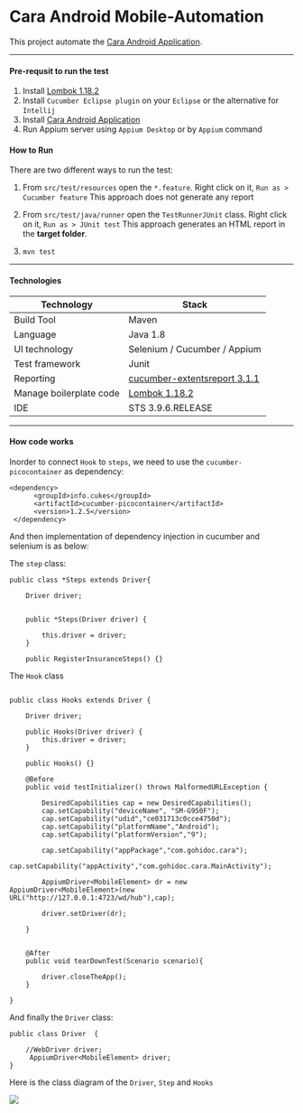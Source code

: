 # Cara Android Mobile-Automation

This project automate the [Cara Android Application](https://play.google.com/store/apps/details?id=com.gohidoc.cara). 

------
#### Pre-requsit to run the test

1. Install [Lombok 1.18.2](https://projectlombok.org/) 
2. Install `Cucumber Eclipse plugin` on your `Eclipse` or the alternative for `Intellij`
3. Install [Cara Android Application](https://play.google.com/store/apps/details?id=com.gohidoc.cara)
4. Run Appium server using `Appium Desktop` or by `Appium` command

#### How to Run
There are two different ways to run the test:

1. From `src/test/resources` open the `*.feature`. Right click on it, `Run as > Cucumber feature` 
This approach does not generate any report

2. From `src/test/java/runner` open the `TestRunnerJUnit` class. Right click on it, `Run as > JUnit test` 
This approach generates an HTML report in the **target folder**. 

3. `mvn test`


------
#### Technologies

Technology  | Stack
------------- | -------------
Build Tool  | Maven
Language  | Java 1.8
UI technology  | Selenium / Cucumber / Appium
Test framework  | Junit
Reporting  | [cucumber-extentsreport 3.1.1](https://github.com/email2vimalraj/CucumberExtentReporter)
Manage boilerplate code | [Lombok 1.18.2](https://projectlombok.org/)
IDE | STS 3.9.6.RELEASE

------
#### How code works

Inorder to connect `Hook` to `steps`, we need to use the `cucumber-picocontainer` as dependency:

```{xml}
<dependency>
      <groupId>info.cukes</groupId>
      <artifactId>cucumber-picocontainer</artifactId>
      <version>1.2.5</version>
 </dependency>
```
And then implementation of dependency injection in cucumber and selenium is as below:

The `step` class:  

```{java}
public class *Steps extends Driver{

	Driver driver;


	public *Steps(Driver driver) {

		this.driver = driver;
	}

	public RegisterInsuranceSteps() {}

```

The `Hook` class
```{java}

public class Hooks extends Driver {

    Driver driver;

    public Hooks(Driver driver) {
        this.driver = driver;
    }

    public Hooks() {}

    @Before
    public void testInitializer() throws MalformedURLException {

        DesiredCapabilities cap = new DesiredCapabilities();
        cap.setCapability("deviceName", "SM-G950F");
        cap.setCapability("udid","ce031713c0cce4750d");
        cap.setCapability("platformName","Android");
        cap.setCapability("platformVersion","9");

        cap.setCapability("appPackage","com.gohidoc.cara");
        cap.setCapability("appActivity","com.gohidoc.cara.MainActivity");

        AppiumDriver<MobileElement> dr = new AppiumDriver<MobileElement>(new URL("http://127.0.0.1:4723/wd/hub"),cap);

        driver.setDriver(dr);

    }


    @After
    public void tearDownTest(Scenario scenario){

        driver.closeTheApp();
    }

}
```

And finally the `Driver` class:

```{java}
public class Driver  {

	//WebDriver driver;
	 AppiumDriver<MobileElement> driver;
}
```
Here is the class diagram of the  `Driver`, `Step` and `Hooks`

![](https://user-images.githubusercontent.com/4312244/76346091-bbccc680-6304-11ea-98d5-4351f86b3322.png)
